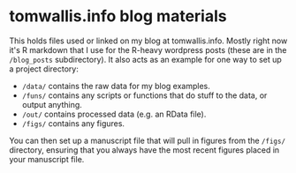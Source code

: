 tomwallis.info blog materials
==========

This holds files used or linked on my blog at tomwallis.info. Mostly right now it's R markdown that I use for the R-heavy wordpress posts (these are in the `/blog_posts` subdirectory). It also acts as an example for one way to set up a project directory:

  * `/data/` contains the raw data for my blog examples.
  * `/funs/` contains any scripts or functions that do stuff to the data, or output anything.
  * `/out/` contains processed data (e.g. an RData file).
  * `/figs/` contains any figures.

You can then set up a manuscript file that will pull in figures from the `/figs/` directory, ensuring that you always have the most recent figures placed in your manuscript file.